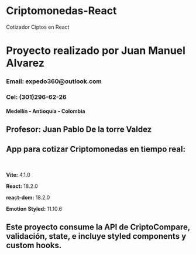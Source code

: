 # Criptomonedas-React
Cotizador Ciptos en React

<h1>Proyecto realizado por Juan Manuel Alvarez </h1>
<h3>Email: expedo360@outlook.com</h3>
<h3>Cel: (301)296-62-26</h3>
<h4>Medellín - Antioquía - Colombia</h4>
<h2>Profesor: Juan Pablo De la torre Valdez</h2>

<h2>App para cotizar Criptomonedas en tiempo real:</h2>
</br>
<p><strong>Vite:</strong> 4.1.0</p>
<p><strong>React:</strong> 18.2.0</p>
<p><strong>react-dom:</strong> 18.2.0</p>
<p><strong>Emotion Styled:</strong> 11.10.6</p>

<h2>Este proyecto consume la API de CriptoCompare, validación, state, e incluye styled components y custom hooks.</h2>


